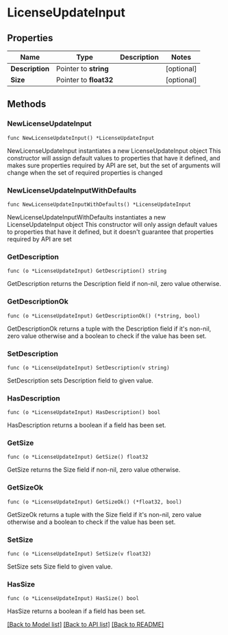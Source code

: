# LicenseUpdateInput

## Properties

Name | Type | Description | Notes
------------ | ------------- | ------------- | -------------
**Description** | Pointer to **string** |  | [optional] 
**Size** | Pointer to **float32** |  | [optional] 

## Methods

### NewLicenseUpdateInput

`func NewLicenseUpdateInput() *LicenseUpdateInput`

NewLicenseUpdateInput instantiates a new LicenseUpdateInput object
This constructor will assign default values to properties that have it defined,
and makes sure properties required by API are set, but the set of arguments
will change when the set of required properties is changed

### NewLicenseUpdateInputWithDefaults

`func NewLicenseUpdateInputWithDefaults() *LicenseUpdateInput`

NewLicenseUpdateInputWithDefaults instantiates a new LicenseUpdateInput object
This constructor will only assign default values to properties that have it defined,
but it doesn't guarantee that properties required by API are set

### GetDescription

`func (o *LicenseUpdateInput) GetDescription() string`

GetDescription returns the Description field if non-nil, zero value otherwise.

### GetDescriptionOk

`func (o *LicenseUpdateInput) GetDescriptionOk() (*string, bool)`

GetDescriptionOk returns a tuple with the Description field if it's non-nil, zero value otherwise
and a boolean to check if the value has been set.

### SetDescription

`func (o *LicenseUpdateInput) SetDescription(v string)`

SetDescription sets Description field to given value.

### HasDescription

`func (o *LicenseUpdateInput) HasDescription() bool`

HasDescription returns a boolean if a field has been set.

### GetSize

`func (o *LicenseUpdateInput) GetSize() float32`

GetSize returns the Size field if non-nil, zero value otherwise.

### GetSizeOk

`func (o *LicenseUpdateInput) GetSizeOk() (*float32, bool)`

GetSizeOk returns a tuple with the Size field if it's non-nil, zero value otherwise
and a boolean to check if the value has been set.

### SetSize

`func (o *LicenseUpdateInput) SetSize(v float32)`

SetSize sets Size field to given value.

### HasSize

`func (o *LicenseUpdateInput) HasSize() bool`

HasSize returns a boolean if a field has been set.


[[Back to Model list]](../README.md#documentation-for-models) [[Back to API list]](../README.md#documentation-for-api-endpoints) [[Back to README]](../README.md)


